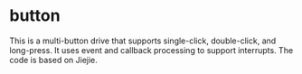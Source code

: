# button
This is a multi-button drive that supports single-click, double-click, and long-press. It uses event and callback processing to support interrupts. The code is based on Jiejie.
